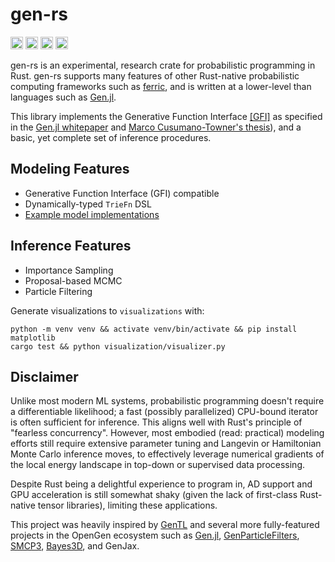 # gen-rs

[<img alt="github" src="https://img.shields.io/badge/agarret7/gen-rs?style=for-the-badge&labelColor=555555&logo=github" height="20">](https://github.com/agarret7/gen-rs)
[<img alt="crates.io" src="https://img.shields.io/crates/v/gen-rs.svg?style=for-the-badge&color=fc8d62&logo=rust" height="20">](https://crates.io/crates/gen-rs)
[<img alt="docs.rs" src="https://img.shields.io/badge/docs.rs-gen_rs-66c2a5?style=for-the-badge&labelColor=555555&logo=docs.rs" height="20">](https://docs.rs/gen-rs)
[<img alt="status" src="https://img.shields.io/github/actions/workflow/status/agarret7/gen-rs/test.yml?branch=main&style=for-the-badge" height="20">](https://github.com/agarret7/gen-rs/actions?query=branch%3Amain)

gen-rs is an experimental, research crate for probabilistic programming in Rust. gen-rs supports many features of other Rust-native probabilistic computing frameworks such as [ferric](https://github.com/ferric-ai/ferric), and is written at a lower-level than languages such as [Gen.jl](https://github.com/probcomp/Gen.jl).

This library implements the Generative Function Interface [[GFI]](https://github.com/agarret7/gen-rs/blob/main/gen-rs/src/gfi.rs) as specified in the [Gen.jl whitepaper](https://dl.acm.org/doi/10.1145/3314221.3314642) and [Marco Cusumano-Towner's thesis](https://www.mct.dev/assets/mct-thesis.pdf)), and a basic, yet complete set of inference procedures.


## Modeling Features

- Generative Function Interface (GFI) compatible
- Dynamically-typed `TrieFn` DSL
- [Example model implementations](https://github.com/agarret7/gen-rs/blob/main/gen-rs/tests/triefns)

## Inference Features

- Importance Sampling
- Proposal-based MCMC
- Particle Filtering

Generate visualizations to `visualizations` with:
```shell
python -m venv venv && activate venv/bin/activate && pip install matplotlib
cargo test && python visualization/visualizer.py
```


## Disclaimer

Unlike most modern ML systems, probabilistic programming doesn't require a differentiable likelihood; a fast (possibly parallelized) CPU-bound iterator is often sufficient for inference. This aligns well with Rust's principle of "fearless concurrency". However, most embodied (read: practical) modeling efforts still require extensive parameter tuning and Langevin or Hamiltonian Monte Carlo inference moves, to effectively leverage numerical gradients of the local energy landscape in top-down or supervised data processing.

Despite Rust being a delightful experience to program in, AD support and GPU acceleration is still somewhat shaky (given the lack of first-class Rust-native tensor libraries), limiting these applications.

This project was heavily inspired by [GenTL](https://github.com/OpenGen/GenTL/tree/main) and several more fully-featured projects in the OpenGen ecosystem such as [Gen.jl](https://github.com/probcomp/Gen.jl/tree/master), [GenParticleFilters](https://github.com/probcomp/GenParticleFilters.jl), [SMCP3](https://github.com/probcomp/aistats2023-smcp3), [Bayes3D](https://github.com/probcomp/bayes3d/tree/main), and GenJax.

